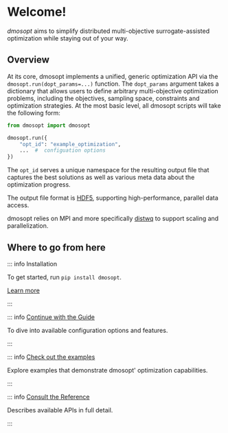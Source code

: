 # Welcome!

*dmosopt* aims to simplify distributed multi-objective surrogate-assisted optimization while staying out of your way.


## Overview

At its core, dmosopt implements a unified, generic optimization API via the `dmosopt.run(dopt_params=...)` function. The `dopt_params` argument takes a dictionary that allows users to define arbitrary multi-objective optimization problems, including the objectives, sampling space, constraints and optimization strategies. At the most basic level, all dmosopt scripts will take the following form:

```python
from dmosopt import dmosopt

dmosopt.run({
    "opt_id": "example_optimization",
    ...  #  configuation options
})
```

The `opt_id` serves a unique namespace for the resulting output file that captures the best solutions as well as various meta data about the optimization progress. 

The output file format is [HDF5](https://en.wikipedia.org/wiki/Hierarchical_Data_Format), supporting high-performance, parallel data access.

dmosopt relies on MPI and more specifically [distwq](https://github.com/iraikov/distwq) to support scaling and parallelization.


## Where to go from here

::: info Installation

To get started, run `pip install dmosopt`.

[Learn more](./installation)

:::

::: info [Continue with the Guide](./run)

To dive into available configuration options and features.

:::

::: info [Check out the examples](../examples/zdt1)

Explore examples that demonstrate dmosopt' optimization capabilities.

:::

::: info [Consult the Reference](../reference/index)

Describes available APIs in full detail.

:::
